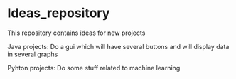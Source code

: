 # Ideas_repository
This repository contains ideas for new projects

Java projects:
Do a gui which will have several buttons and will display data in several graphs

Pyhton projects:
Do some stuff related to machine learning
